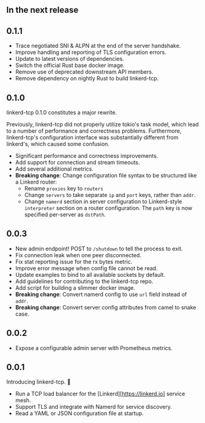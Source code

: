 ## In the next release

## 0.1.1
* Trace negotiated SNI & ALPN at the end of the server handshake.
* Improve handling and reporting of TLS configuration errors.
* Update to latest versions of dependencies.
* Switch the official Rust base docker image.
* Remove use of deprecated downstream API members.
* Remove dependency on nightly Rust to build linkerd-tcp.

## 0.1.0
linkerd-tcp 0.1.0 constitutes a major rewrite.

Previously, linkerd-tcp did not properly utilize tokio's task model, which lead
to a number of performance and correctness problems. Furthermore, linkerd-tcp's
configuration interface was substantially different from linkerd's, which
caused some confusion.

* Significant performance and correctness improvements.
* Add support for connection and stream timeouts.
* Add several additional metrics.
* **Breaking change**: Change configuration file syntax to be structured like a Linkerd router:
  * Rename `proxies` key to `routers`
  * Change `servers` to take separate `ip` and `port` keys, rather than `addr`.
  * Change `namerd` section in server configuration to Linkerd-style `interpreter`
    section on a router configuration. The `path` key is now specified per-server as `dstPath`.

## 0.0.3

* New admin endpoint! POST to `/shutdown` to tell the process to exit.
* Fix connection leak when one peer disconnected.
* Fix stat reporting issue for the rx bytes metric.
* Improve error message when config file cannot be read.
* Update examples to bind to all available sockets by default.
* Add guidelines for contributing to the linkerd-tcp repo.
* Add script for building a slimmer docker image.
* **Breaking change**: Convert namerd config to use `url` field instead of `addr`.
* **Breaking change**: Convert server config attributes from camel to snake case.

## 0.0.2

* Expose a configurable admin server with Prometheus metrics.

## 0.0.1

Introducing linkerd-tcp. :balloon:

* Run a TCP load balancer for the [Linkerd][https://linkerd.io] service mesh.
* Support TLS and integrate with Namerd for service discovery.
* Read a YAML or JSON configuration file at startup.